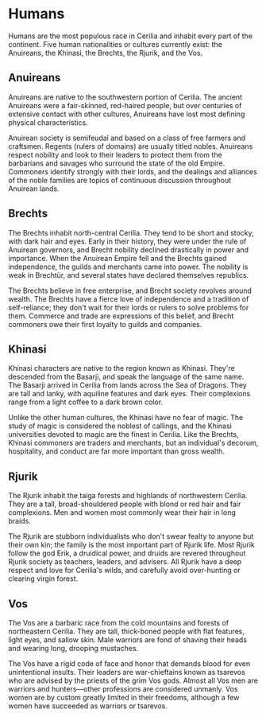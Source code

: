 # Humans

Humans are the most populous race in Cerilia and inhabit every part of the continent. Five human nationalities or cultures currently exist: the Anuireans, the Khinasi, the Brechts, the Rjurik, and the Vos.

## Anuireans
Anuireans are native to the southwestern portion of Cerilia. The ancient Anuireans were a fair-skinned, red-haired people, but over centuries of extensive contact with other cultures, Anuireans have lost most defining physical characteristics.

Anuirean society is semifeudal and based on a class of free farmers and craftsmen. Regents (rulers of domains) are usually titled nobles. Anuireans respect nobility and look to their leaders to protect them from the barbarians and savages who surround the state of the old Empire. Commoners identify strongly with their lords, and the dealings and alliances of the noble families are topics of continuous discussion throughout Anuirean lands.

## Brechts
The Brechts inhabit north-central Cerilia. They tend to be short and stocky, with dark hair and eyes. Early in their history, they were under the rule of Anuirean governors, and Brecht nobility declined drastically in power and importance. When the Anuirean Empire fell and the Brechts gained independence, the guilds and merchants came into power. The nobility is weak in Brechtür, and several states have declared themselves republics.

The Brechts believe in free enterprise, and Brecht society revolves around wealth. The Brechts have a fierce love of independence and a tradition of self-reliance; they don't wait for their lords or rulers to solve problems for them. Commerce and trade are expressions of this belief, and Brecht commoners owe their first loyalty to guilds and companies.

## Khinasi
Khinasi characters are native to the region known as Khinasi. They're descended from the Basarji, and speak the language of the same name. The Basarji arrived in Cerilia from lands across the Sea of Dragons. They are tall and lanky, with aquiline features and dark eyes. Their complexions range from a light coffee to a dark brown color.

Unlike the other human cultures, the Khinasi have no fear of magic. The study of magic is considered the noblest of callings, and the Khinasi universities devoted to magic are the finest in Cerilia. Like the Brechts, Khinasi commoners are traders and merchants, but an individual's decorum, hospitality, and conduct are far more important than gross wealth.

## Rjurik
The Rjurik inhabit the taiga forests and highlands of northwestern Cerilia. They are a tall, broad-shouldered people with blond or red hair and fair complexions. Men and women most commonly wear their hair in long braids.

The Rjurik are stubborn individualists who don't swear fealty to anyone but their own kin; the family is the most important part of Rjurik life. Most Rjurik follow the god Erik, a druidical power, and druids are revered throughout Rjurik society as teachers, leaders, and advisers. All Rjurik have a deep respect and love for Cerilia's wilds, and carefully avoid over-hunting or clearing virgin forest.

## Vos
The Vos are a barbaric race from the cold mountains and forests of northeastern Cerilia. They are tall, thick-boned people with flat features, light eyes, and sallow skin. Male warriors are fond of shaving their heads and wearing long, drooping mustaches.

The Vos have a rigid code of face and honor that demands blood for even unintentional insults. Their leaders are war-chieftains known as tsarevos who are advised by the priests of the grim Vos gods. Almost all Vos men are warriors and hunters—other professions are considered unmanly. Vos women are by custom greatly limited in their freedoms, although a few women have succeeded as warriors or tsarevos.
